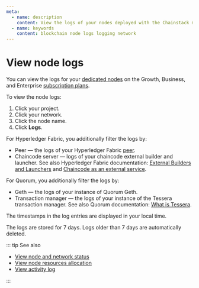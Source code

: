 ```yaml
---
meta:
  - name: description
    content: View the logs of your nodes deployed with the Chainstack managed blockchain services.
  - name: keywords
    content: blockchain node logs logging network
---
```


# View node logs

You can view the logs for your [dedicated nodes](/glossary/dedicated-node) on the Growth, Business, and Enterprise <a href="https://chainstack.com/pricing/" target="_blank">subscription plans</a>.

To view the node logs:

1. Click your project.
1. Click your network.
1. Click the node name.
1. Click **Logs**.

For Hyperledger Fabric, you additionally filter the logs by:

* Peer — the logs of your Hyperledger Fabric [peer](/blockchains/fabric#peers).
* Chaincode server — logs of your chaincode external builder and launcher. See also Hyperledger Fabric documentation: [External Builders and Launchers](https://hyperledger-fabric.readthedocs.io/en/release-2.0/cc_launcher.html) and [Chaincode as an external service](https://hyperledger-fabric.readthedocs.io/en/release-2.0/cc_service.html).

For Quorum, you additionally filter the logs by:

* Geth — the logs of your instance of Quorum Geth.
* Transaction manager — the logs of your instance of the Tessera transaction manager. See also Quorum documentation: [What is Tessera](https://docs.goquorum.com/en/latest/Privacy/Tessera/Tessera/).

The timestamps in the log entries are displayed in your local time.

The logs are stored for 7 days. Logs older than 7 days are automatically deleted.

::: tip See also

* [View node and network status](/platform/view-node-and-network-status)
* [View node resources allocation](/platform/view-node-resources-allocation)
* [View activity log](/platform/view-activity-log)

:::
